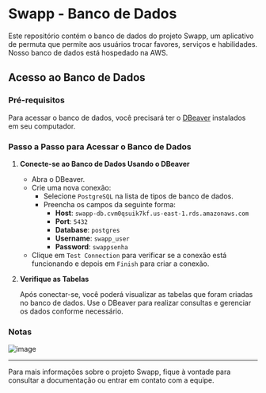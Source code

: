 # Swapp - Banco de Dados

Este repositório contém o banco de dados do projeto Swapp, um aplicativo de permuta que permite aos usuários trocar favores, serviços e habilidades.
Nosso banco de dados está hospedado na AWS.

## Acesso ao Banco de Dados

### Pré-requisitos

Para acessar o banco de dados, você precisará ter o [DBeaver](https://dbeaver.io/) instalados em seu computador.

### Passo a Passo para Acessar o Banco de Dados

1. **Conecte-se ao Banco de Dados Usando o DBeaver**

   - Abra o DBeaver.
   - Crie uma nova conexão:
     - Selecione `PostgreSQL` na lista de tipos de banco de dados.
     - Preencha os campos da seguinte forma:
       - **Host**: `swapp-db.cvm0qsuik7kf.us-east-1.rds.amazonaws.com`
       - **Port**: `5432`
       - **Database**: `postgres`
       - **Username**: `swapp_user`
       - **Password**: `swappsenha`
   - Clique em `Test Connection` para verificar se a conexão está funcionando e depois em `Finish` para criar a conexão.

5. **Verifique as Tabelas**

   Após conectar-se, você poderá visualizar as tabelas que foram criadas no banco de dados. Use o DBeaver para realizar consultas e gerenciar os dados conforme necessário.

### Notas

![image](https://github.com/user-attachments/assets/a34a16bf-8006-4f21-80ef-1d8ce1220085)


---

Para mais informações sobre o projeto Swapp, fique à vontade para consultar a documentação ou entrar em contato com a equipe.

